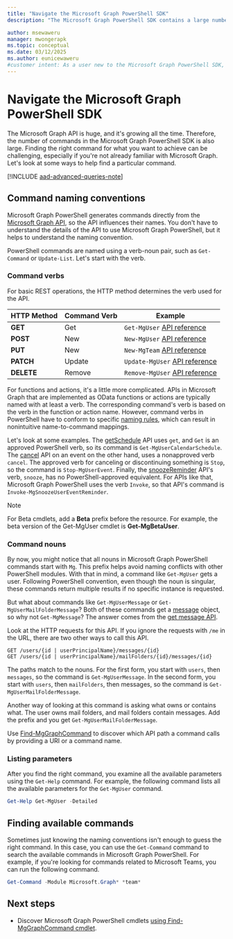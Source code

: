 ```yaml
---
title: "Navigate the Microsoft Graph PowerShell SDK"
description: "The Microsoft Graph PowerShell SDK contains a large number of commands. Learn how to find the right command for what you want to achieve."

author: msewaweru
manager: mwongerapk
ms.topic: conceptual
ms.date: 03/12/2025
ms.author: eunicewaweru
#customer intent: As a user new to the Microsoft Graph PowerShell SDK, I want to find the right command for a specific task, so that I can effectively use Microsoft Graph PowerShell to interact with the Microsoft Graph API.
---
```


# Navigate the Microsoft Graph PowerShell SDK

The Microsoft Graph API is huge, and it's growing all the time. Therefore, the number of commands in the Microsoft Graph PowerShell SDK is also large. Finding the right command for what you want to achieve can be challenging, especially if you're not already familiar with Microsoft Graph. Let's look at some ways to help find a particular command.

[!INCLUDE [aad-advanced-queries-note](../includes/aad-advanced-queries-note.md)]

## Command naming conventions

Microsoft Graph PowerShell generates commands directly from the [Microsoft Graph API](/graph/api/overview), so the API influences their names. You don't have to understand the details of the API to use Microsoft Graph PowerShell, but it helps to understand the naming convention.

PowerShell commands are named using a verb-noun pair, such as `Get-Command` or `Update-List`. Let's start with the verb.

### Command verbs

For basic REST operations, the HTTP method determines the verb used for the API.

| HTTP Method | Command Verb | Example |
|------------|-------------|---------|
| **GET**    | Get         | `Get-MgUser` [API reference](/graph/api/user-get) |
| **POST**   | New         | `New-MgUser` [API reference](/graph/api/user-post-users) |
| **PUT**    | New         | `New-MgTeam` [API reference](/graph/api/team-put-teams) |
| **PATCH**  | Update      | `Update-MgUser` [API reference](/graph/api/user-update) |
| **DELETE** | Remove      | `Remove-MgUser` [API reference](/graph/api/user-delete) |

For functions and actions, it's a little more complicated. APIs in Microsoft Graph that are implemented as OData functions or actions are typically named with at least a verb. The corresponding command's verb is based on the verb in the function or action name. However, command verbs in PowerShell have to conform to specific [naming rules](/powershell/scripting/developer/cmdlet/approved-verbs-for-windows-powershell-commands), which can result in nonintuitive name-to-command mappings.

Let's look at some examples. The [getSchedule](/graph/api/calendar-getschedule) API uses `get`, and `Get` is an approved PowerShell verb, so its command is `Get-MgUserCalendarSchedule`. The [cancel](/graph/api/event-cancel) API on an event on the other hand, uses a nonapproved verb `cancel`. The approved verb for canceling or discontinuing something is `Stop`, so the command is `Stop-MgUserEvent`. Finally, the [snoozeReminder](/graph/api/event-snoozereminder) API's verb, `snooze`, has no PowerShell-approved equivalent. For APIs like that, Microsoft Graph PowerShell uses the verb `Invoke`, so that API's command is `Invoke-MgSnoozeUserEventReminder`.

> [!NOTE]
> For Beta cmdlets, add a **Beta** prefix before the resource. For example, the beta version of the Get-MgUser cmdlet is **Get-MgBetaUser**.

### Command nouns

By now, you might notice that all nouns in Microsoft Graph PowerShell commands start with `Mg`. This prefix helps avoid naming conflicts with other PowerShell modules. With that in mind, a command like `Get-MgUser` gets a user. Following PowerShell convention, even though the noun is singular, these commands return multiple results if no specific instance is requested.

But what about commands like `Get-MgUserMessage` or `Get-MgUserMailFolderMessage`? Both of these commands get a [message](/graph/api/resources/message) object, so why not `Get-MgMessage`? The answer comes from the [get message API](/graph/api/message-get).

Look at the HTTP requests for this API. If you ignore the requests with `/me` in the URL, there are two other ways to call this API.

```http
GET /users/{id | userPrincipalName}/messages/{id}
GET /users/{id | userPrincipalName}/mailFolders/{id}/messages/{id}
```

The paths match to the nouns. For the first form, you start with `users`, then `messages`, so the command is `Get-MgUserMessage`. In the second form, you start with `users`, then `mailFolders`, then messages, so the command is `Get-MgUserMailFolderMessage`.

Another way of looking at this command is asking what owns or contains what. The user owns mail folders, and mail folders contain messages. Add the prefix and you get `Get-MgUserMailFolderMessage`.

Use [Find-MgGraphCommand](find-mg-graph-command.md) to discover which API path a command calls by providing a URI or a command name.

### Listing parameters

After you find the right command, you examine all the available parameters using the `Get-Help` command. For example, the following command lists all the available parameters for the `Get-MgUser` command.

```powershell
Get-Help Get-MgUser -Detailed
```

## Finding available commands

Sometimes just knowing the naming conventions isn't enough to guess the right command. In this case, you can use the `Get-Command` command to search the available commands in Microsoft Graph PowerShell. For example, if you're looking for commands related to Microsoft Teams, you can run the following command.

```powershell
Get-Command -Module Microsoft.Graph* *team*
```

## Next steps

- Discover Microsoft Graph PowerShell cmdlets [using Find-MgGraphCommand cmdlet](find-mg-graph-command.md).
